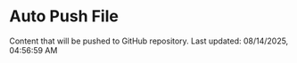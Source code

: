 # Auto Push File

Content that will be pushed to GitHub repository.
Last updated: 08/14/2025, 04:56:59 AM